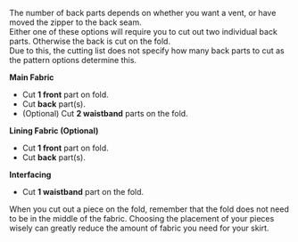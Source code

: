 
<Note>

The number of back parts depends on whether you want a vent, or have moved the zipper to the back seam.  
Either one of these options will require you to cut out two individual back parts. Otherwise the back is cut on the fold.  
Due to this, the cutting list does not specify how many back parts to cut as the pattern options determine this.

</Note>

**Main Fabric**

- Cut **1 front** part on fold.
- Cut **back** part(s).
- (Optional) Cut **2 waistband** parts on the fold.

**Lining Fabric (Optional)**

- Cut **1 front** part on fold.
- Cut **back** part(s).

**Interfacing**

- Cut **1 waistband** part on the fold.

<Tip>

When you cut out a piece on the fold, remember that the fold does not need to be in the middle of the fabric. 
Choosing the placement of your pieces wisely can greatly reduce the amount of fabric you need for your skirt.

</Tip>

